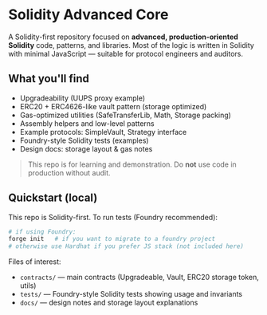 # Solidity Advanced Core

A Solidity-first repository focused on **advanced, production-oriented Solidity** code, patterns, and libraries.
Most of the logic is written in Solidity with minimal JavaScript — suitable for protocol engineers and auditors.

## What you'll find
- Upgradeability (UUPS proxy example)
- ERC20 + ERC4626-like vault pattern (storage optimized)
- Gas-optimized utilities (SafeTransferLib, Math, Storage packing)
- Assembly helpers and low-level patterns
- Example protocols: SimpleVault, Strategy interface
- Foundry-style Solidity tests (examples)
- Design docs: storage layout & gas notes

> This repo is for learning and demonstration. Do **not** use code in production without audit.

## Quickstart (local)
This repo is Solidity-first. To run tests (Foundry recommended):
```bash
# if using Foundry:
forge init   # if you want to migrate to a foundry project
# otherwise use Hardhat if you prefer JS stack (not included here)
```

Files of interest:
- `contracts/` — main contracts (Upgradeable, Vault, ERC20 storage token, utils)
- `tests/` — Foundry-style Solidity tests showing usage and invariants
- `docs/` — design notes and storage layout explanations
